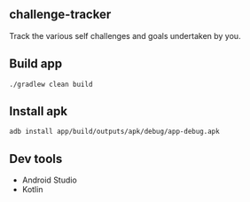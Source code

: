 ## challenge-tracker
Track the various self challenges and goals undertaken by you.

## Build app
`./gradlew clean build`

## Install apk
`adb install app/build/outputs/apk/debug/app-debug.apk`

## Dev tools
- Android Studio
- Kotlin
